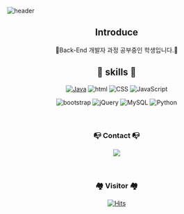 <!--
**baekjs0123/baekjs0123** is a ✨ _special_ ✨ repository because its `README.md` (this file) appears on your GitHub profile.

Here are some ideas to get you started:

- 🔭 I’m currently working on ...
- 🌱 I’m currently learning ...
- 👯 I’m looking to collaborate on ...
- 🤔 I’m looking for help with ...
- 💬 Ask me about ...
- 📫 How to reach me: ...
- 😄 Pronouns: ...
- ⚡ Fun fact: ...
-->
![header](https://capsule-render.vercel.app/api?type=waving&color=auto&height=150&section=header&text=🌱Jongseok%20Baek🌱&fontSize=50)

<div align="center">
  
  ## Introduce
  
  🌱Back-End 개발자 과정 공부중인 학생입니다.🌱
  
  ## 🧰 skills 🧰
  [![Java](https://img.shields.io/badge/Java-007396?style=flat-square&logo=Java&logoColor=#007396)](https://github.com/Joowon0220/weather) ![html](https://img.shields.io/badge/Html-E34F26?style=flat-square&logo=Html5&logoColor=white) ![CSS](https://img.shields.io/badge/CSS-1572B6?style=flat-square&logo=CSS3&logoColor=white) ![JavaScript](https://img.shields.io/badge/JavaScript-F7DF1E?style=flat-square&logo=JavaScript&logoColor=black) 
  
  ![bootstrap](https://img.shields.io/badge/-Bootstrap-7952B3?style=round-square&logo=bootstrap&logoColor=white) ![jQuery](https://img.shields.io/badge/-JQuery-0769AD?style=round-square&logo=jquery&logoColor=white) ![MySQL](https://img.shields.io/badge/-MySQL-4479A1?style=round-square&logo=jquery&logoColor=white) ![Python](https://img.shields.io/badge/Python-3776AB?style=round-square&logo=python&logoColor=white)
  <br><br><br>
  
<h3 align="center">📭 Contact 📭</h3>
  <a href="mailto:baekjs0123@naver.com">
    <img src="https://img.shields.io/badge/-baekjs0123@naver.com-crimson?style=round-square&logo=gmail&logoColor=white"/>
  </a>
  <br><br><br>
  
  ### 🏘️ Visitor 🏘️

[![Hits](https://hits.seeyoufarm.com/api/count/incr/badge.svg?url=https%3A%2F%2Fgithub.com%2Fbaekjs0123&count_bg=%2311D5A9&title_bg=%23555555&icon=&icon_color=%23E7E7E7&title=hits&edge_flat=false)](https://hits.seeyoufarm.com)
  
  
  
</div>
